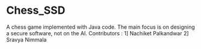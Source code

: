 # Chess_SSD
A chess game implemented with Java code. The main focus is on designing a secure software, not on the AI. 
Contributors : 1] Nachiket Palkandwar 2] Sravya Nimmala
